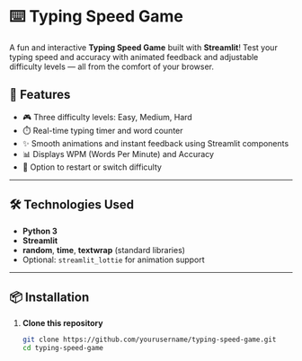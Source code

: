# ⌨️ Typing Speed Game

A fun and interactive **Typing Speed Game** built with **Streamlit**! Test your typing speed and accuracy with animated feedback and adjustable difficulty levels — all from the comfort of your browser.



## 🚀 Features

- 🎮 Three difficulty levels: Easy, Medium, Hard  
- ⏱️ Real-time typing timer and word counter  
- ✨ Smooth animations and instant feedback using Streamlit components  
- 📊 Displays WPM (Words Per Minute) and Accuracy  
- 🔁 Option to restart or switch difficulty  

---

## 🛠️ Technologies Used

- **Python 3**
- **Streamlit**
- **random**, **time**, **textwrap** (standard libraries)
- Optional: `streamlit_lottie` for animation support

---

## 📦 Installation

1. **Clone this repository**
   ```bash
   git clone https://github.com/yourusername/typing-speed-game.git
   cd typing-speed-game
